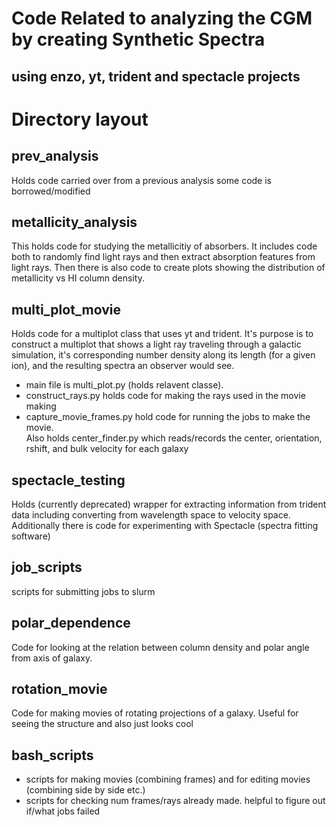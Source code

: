 # Code Related to analyzing the CGM by creating Synthetic Spectra
## using enzo, yt, trident and spectacle projects

# Directory layout
## prev_analysis
Holds code carried over from a previous analysis
some code is borrowed/modified  

## metallicity_analysis
This holds code for studying the metallicitiy of absorbers. It includes code both to randomly find light rays and then extract absorption features from light rays. Then there is also code to create plots showing the distribution of metallicity vs HI column density.
## multi_plot_movie
Holds code for a multiplot class that uses yt and trident. It's purpose is to construct a multiplot that shows a light ray traveling through a galactic simulation, it's corresponding number density along its length (for a given ion), and the resulting spectra an observer would see.  
* main file is multi_plot.py (holds relavent classe).   
* construct_rays.py holds code for making the rays used in the movie making  
* capture_movie_frames.py hold code for running the jobs to make the movie.   
Also holds center_finder.py which reads/records the center, orientation, rshift, and bulk velocity for each galaxy  


## spectacle_testing 
Holds (currently deprecated) wrapper for extracting information from trident data including converting from 
wavelength space to velocity space.   
Additionally there is code for experimenting with Spectacle (spectra fitting software)

## job_scripts
scripts for submitting jobs to slurm   

## polar_dependence
Code for looking at the relation between column density and polar angle
from axis of galaxy.   

## rotation_movie
Code for making movies of rotating projections of a galaxy. Useful for seeing the structure 
and also just looks cool

## bash_scripts
* scripts for making movies (combining frames) and for editing movies (combining side by side etc.)  
* scripts for checking num frames/rays already made. helpful to figure out if/what jobs failed 
